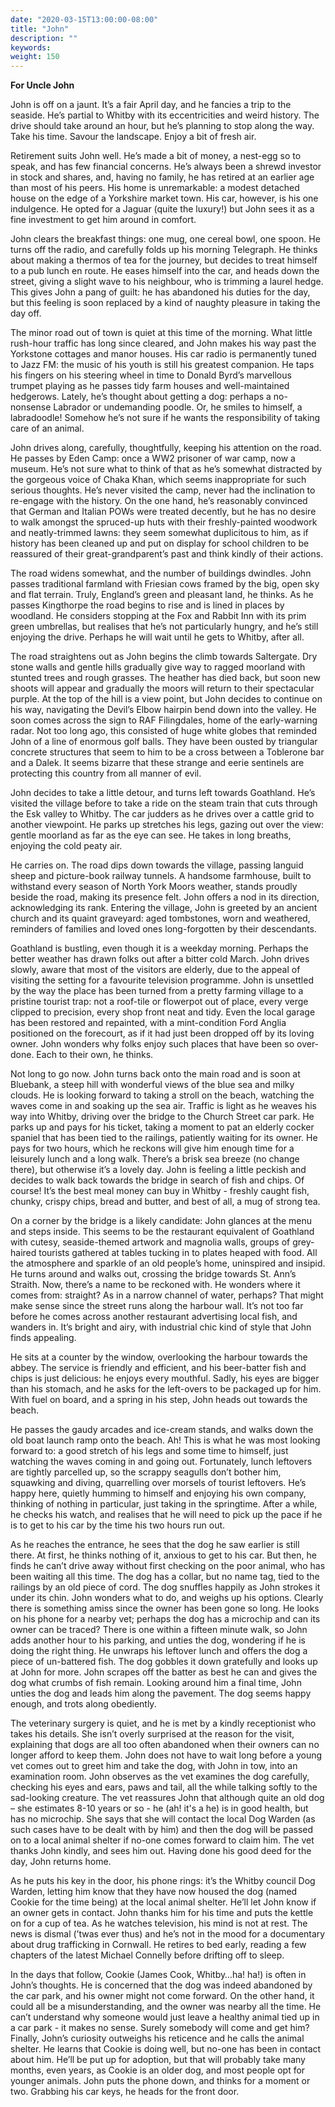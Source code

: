 ```yaml
---
date: "2020-03-15T13:00:00-08:00"
title: "John"
description: ""
keywords:
weight: 150
---
```


**For Uncle John**

John is off on a jaunt. It’s a fair April day, and he fancies a trip to the seaside. He’s partial to
Whitby with its eccentricities and weird history. The drive should take around an hour, but he’s
planning to stop along the way. Take his time. Savour the landscape. Enjoy a bit of fresh air.

Retirement suits John well. He’s made a bit of money, a nest-egg so to speak, and has few financial
concerns. He’s always been a shrewd investor in stock and shares, and, having no family, he has
retired at an earlier age than most of his peers. His home is unremarkable: a modest detached house
on the edge of a Yorkshire market town. His car, however, is his one indulgence. He opted for a
Jaguar (quite the luxury!) but John sees it as a fine investment to get him around in comfort.

John clears the breakfast things: one mug, one cereal bowl, one spoon. He turns off the radio, and
carefully folds up his morning Telegraph. He thinks about making a thermos of tea for the journey,
but decides to treat himself to a pub lunch en route. He eases himself into the car, and heads down
the street, giving a slight wave to his neighbour, who is trimming a laurel hedge. This gives John a
pang of guilt: he has abandoned his duties for the day, but this feeling is soon replaced by a kind
of naughty pleasure in taking the day off.

The minor road out of town is quiet at this time of the morning. What little rush-hour traffic has
long since cleared, and John makes his way past the Yorkstone cottages and manor houses. His car
radio is permanently tuned to Jazz FM: the music of his youth is still his greatest companion. He
taps his fingers on his steering wheel in time to Donald Byrd’s marvellous trumpet playing as he
passes tidy farm houses and well-maintained hedgerows. Lately, he’s thought about getting a dog:
perhaps a no-nonsense Labrador or undemanding poodle. Or, he smiles to himself, a labradoodle!
Somehow he’s not sure if he wants the responsibility of taking care of an animal.

John drives along, carefully, thoughtfully, keeping his attention on the road. He passes by Eden
Camp: once a WW2 prisoner of war camp, now a museum. He’s not sure what to think of that as he’s
somewhat distracted by the gorgeous voice of Chaka Khan, which seems inappropriate for such serious
thoughts. He’s never visited the camp, never had the inclination to re-engage with the history. On
the one hand, he’s reasonably convinced that German and Italian POWs were treated decently, but he
has no desire to walk amongst the spruced-up huts with their freshly-painted woodwork and
neatly-trimmed lawns: they seem somewhat duplicitous to him, as if history has been cleaned up and
put on display for school children to be reassured of their great-grandparent’s past and think
kindly of their actions.

The road widens somewhat, and the number of buildings dwindles. John passes traditional farmland
with Friesian cows framed by the big, open sky and flat terrain. Truly, England’s green and pleasant
land, he thinks. As he passes Kingthorpe the road begins to rise and is lined in places by
woodland. He considers stopping at the Fox and Rabbit Inn with its prim green umbrellas, but
realises that he’s not particularly hungry, and he’s still enjoying the drive. Perhaps he will wait
until he gets to Whitby, after all.

The road straightens out as John begins the climb towards Saltergate. Dry stone walls and gentle
hills gradually give way to ragged moorland with stunted trees and rough grasses. The heather has
died back, but soon new shoots will appear and gradually the moors will return to their spectacular
purple. At the top of the hill is a view point, but John decides to continue on his way, navigating
the Devil’s Elbow hairpin bend down into the valley. He soon comes across the sign to RAF
Filingdales, home of the early-warning radar. Not too long ago, this consisted of huge white globes
that reminded John of a line of enormous golf balls. They have been ousted by triangular concrete
structures that seem to him to be a cross between a Toblerone bar and a Dalek. It seems bizarre that
these strange and eerie sentinels are protecting this country from all manner of evil.

John decides to take a little detour, and turns left towards Goathland. He’s visited the village
before to take a ride on the steam train that cuts through the Esk valley to Whitby. The car judders
as he drives over a cattle grid to another viewpoint. He parks up stretches his legs, gazing out
over the view: gentle moorland as far as the eye can see. He takes in long breaths, enjoying the
cold peaty air.

He carries on. The road dips down towards the village, passing languid sheep and picture-book
railway tunnels. A handsome farmhouse, built to withstand every season of North York Moors weather,
stands proudly beside the road, making its presence felt. John offers a nod in its direction,
acknowledging its rank. Entering the village, John is greeted by an ancient church and its quaint
graveyard: aged tombstones, worn and weathered, reminders of families and loved ones long-forgotten
by their descendants.

Goathland is bustling, even though it is a weekday morning. Perhaps the better weather has drawn
folks out after a bitter cold March. John drives slowly, aware that most of the visitors are
elderly, due to the appeal of visiting the setting for a favourite television programme. John is
unsettled by the way the place has been turned from a pretty farming village to a pristine tourist
trap: not a roof-tile or flowerpot out of place, every verge clipped to precision, every shop front
neat and tidy. Even the local garage has been restored and repainted, with a mint-condition Ford
Anglia positioned on the forecourt, as if it had just been dropped off by its loving owner. John
wonders why folks enjoy such places that have been so over-done. Each to their own, he thinks.

Not long to go now. John turns back onto the main road and is soon at Bluebank, a steep hill with
wonderful views of the blue sea and milky clouds. He is looking forward to taking a stroll on the
beach, watching the waves come in and soaking up the sea air. Traffic is light as he weaves his way
into Whitby, driving over the bridge to the Church Street car park. He parks up and pays for his
ticket, taking a moment to pat an elderly cocker spaniel that has been tied to the railings,
patiently waiting for its owner. He pays for two hours, which he reckons will give him enough time
for a leisurely lunch and a long walk. There’s a brisk sea breeze (no change there), but otherwise
it’s a lovely day. John is feeling a little peckish and decides to walk back towards the bridge in
search of fish and chips. Of course! It’s the best meal money can buy in Whitby - freshly caught
fish, chunky, crispy chips, bread and butter, and best of all, a mug of strong tea.

On a corner by the bridge is a likely candidate: John glances at the menu and steps inside. This
seems to be the restaurant equivalent of Goathland with cutesy, seaside-themed artwork and magnolia
walls, groups of grey-haired tourists gathered at tables tucking in to plates heaped with food. All
the atmosphere and sparkle of an old people’s home, uninspired and insipid. He turns around and
walks out, crossing the bridge towards St. Ann’s Straith. Now, there’s a name to be reckoned
with. He wonders where it comes from: straight? As in a narrow channel of water, perhaps? That might
make sense since the street runs along the harbour wall. It’s not too far before he comes across
another restaurant advertising local fish, and wanders in. It’s bright and airy, with industrial
chic kind of style that John finds appealing.

He sits at a counter by the window, overlooking the harbour towards the abbey. The service is
friendly and efficient, and his beer-batter fish and chips is just delicious: he enjoys every
mouthful. Sadly, his eyes are bigger than his stomach, and he asks for the left-overs to be packaged
up for him. With fuel on board, and a spring in his step, John heads out towards the beach.

He passes the gaudy arcades and ice-cream stands, and walks down the old boat launch ramp onto the
beach. Ah! This is what he was most looking forward to: a good stretch of his legs and some time to
himself, just watching the waves coming in and going out. Fortunately, lunch leftovers are tightly
parcelled up, so the scrappy seagulls don’t bother him, squawking and diving, quarrelling over
morsels of tourist leftovers. He’s happy here, quietly humming to himself and enjoying his own
company, thinking of nothing in particular, just taking in the springtime. After a while, he checks
his watch, and realises that he will need to pick up the pace if he is to get to his car by the time
his two hours run out.

As he reaches the entrance, he sees that the dog he saw earlier is still there. At first, he thinks
nothing of it, anxious to get to his car. But then, he finds he can’t drive away without first
checking on the poor animal, who has been waiting all this time. The dog has a collar, but no name
tag, tied to the railings by an old piece of cord. The dog snuffles happily as John strokes it under
its chin. John wonders what to do, and weighs up his options. Clearly there is something amiss since
the owner has been gone so long. He looks on his phone for a nearby vet; perhaps the dog has a
microchip and can its owner can be traced? There is one within a fifteen minute walk, so John adds
another hour to his parking, and unties the dog, wondering if he is doing the right thing. He
unwraps his leftover lunch and offers the dog a piece of un-battered fish. The dog gobbles it down
gratefully and looks up at John for more. John scrapes off the batter as best he can and gives the
dog what crumbs of fish remain. Looking around him a final time, John unties the dog and leads him
along the pavement. The dog seems happy enough, and trots along obediently.

The veterinary surgery is quiet, and he is met by a kindly receptionist who takes his details. She
isn’t overly surprised at the reason for the visit, explaining that dogs are all too often abandoned
when their owners can no longer afford to keep them. John does not have to wait long before a young
vet comes out to greet him and take the dog, with John in tow, into an examination room. John
observes as the vet examines the dog carefully, checking his eyes and ears, paws and tail, all the
while talking softly to the sad-looking creature. The vet reassures John that although quite an old
dog – she estimates 8-10 years or so - he (ah! it's a he) is in good health, but has no
microchip. She says that she will contact the local Dog Warden (as such cases have to be dealt with
by him) and then the dog will be passed on to a local animal shelter if no-one comes forward to
claim him. The vet thanks John kindly, and sees him out. Having done his good deed for the day, John
returns home.

As he puts his key in the door, his phone rings: it’s the Whitby council Dog Warden, letting him
know that they have now housed the dog (named Cookie for the time being) at the local animal
shelter. He’ll let John know if an owner gets in contact. John thanks him for his time and puts the
kettle on for a cup of tea. As he watches television, his mind is not at rest. The news is dismal
(’twas ever thus) and he’s not in the mood for a documentary about drug trafficking in Cornwall. He
retires to bed early, reading a few chapters of the latest Michael Connelly before drifting off to
sleep.

In the days that follow, Cookie (James Cook, Whitby…ha! ha!) is often in John’s thoughts. He is
concerned that the dog was indeed abandoned by the car park, and his owner might not come
forward. On the other hand, it could all be a misunderstanding, and the owner was nearby all the
time. He can’t understand why someone would just leave a healthy animal tied up in a car park - it
makes no sense. Surely somebody will come and get him? Finally, John’s curiosity outweighs his
reticence and he calls the animal shelter. He learns that Cookie is doing well, but no-one has been
in contact about him. He’ll be put up for adoption, but that will probably take many months, even
years, as Cookie is an older dog, and most people opt for younger animals. John puts the phone down,
and thinks for a moment or two. Grabbing his car keys, he heads for the front door.
